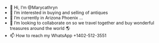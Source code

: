 - 👋 Hi, I’m @Marycathryn
- 👀 I’m interested in buying and selling of antiques
- 🌱 I’m currently in Arizona Phoenix ...
- 💞️ I’m looking to collaborate on so we travel together and buy wonderful treasures around the world 🌎
- 📫 How to reach my WhatsApp +1402-512-3551

<!---
Marycathryn/Marycathryn is a ✨ special ✨ repository because its `README.md` (this file) appears on your GitHub profile.
You can click the Preview link to take a look at your changes.
--->
